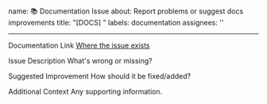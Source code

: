 name: 📚 Documentation Issue
about: Report problems or suggest docs improvements
title: "[DOCS] "
labels: documentation
assignees: ''

---

Documentation Link
[Where the issue exists](URL)

Issue Description
What's wrong or missing?

Suggested Improvement
How should it be fixed/added?

Additional Context
Any supporting information.